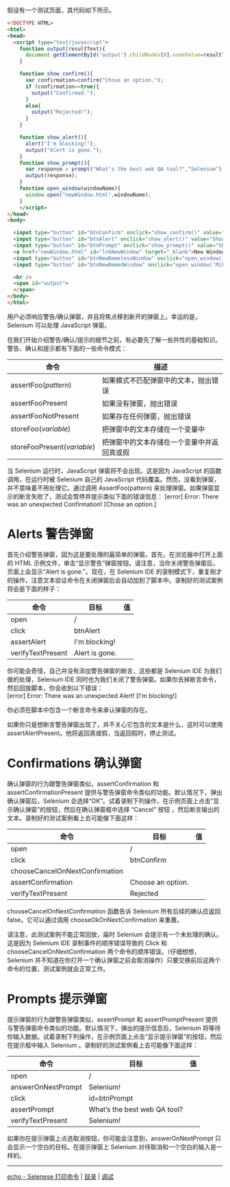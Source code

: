 假设有一个测试页面，其代码如下所示。

```html
<!DOCTYPE HTML>
<html>
<head>
  <script type="text/javascript">
    function output(resultText){
      document.getElementById('output').childNodes[0].nodeValue=resultText;
    }

    function show_confirm(){
      var confirmation=confirm("Chose an option.");
      if (confirmation==true){
        output("Confirmed.");
      }
      else{
        output("Rejected!");
      }
    }

    function show_alert(){
      alert("I'm blocking!");
      output("Alert is gone.");
    }
    function show_prompt(){
      var response = prompt("What's the best web QA tool?","Selenium");
      output(response);
    }
    function open_window(windowName){
      window.open("newWindow.html",windowName);
    }
    </script>
</head>
<body>

  <input type="button" id="btnConfirm" onclick="show_confirm()" value="Show confirm box" />
  <input type="button" id="btnAlert" onclick="show_alert()" value="Show alert" />
  <input type="button" id="btnPrompt" onclick="show_prompt()" value="Show prompt" />
  <a href="newWindow.html" id="lnkNewWindow" target="_blank">New Window Link</a>
  <input type="button" id="btnNewNamelessWindow" onclick="open_window()" value="Open Nameless Window" />
  <input type="button" id="btnNewNamedWindow" onclick="open_window('Mike')" value="Open Named Window" />

  <br />
  <span id="output">
  </span>
</body>
</html>
```

用户必须响应警告/确认弹窗，并且将焦点移到新开的弹窗上。幸运的是，Selenium 可以处理 JavaScript 弹窗。

在我们开始介绍警告/确认/提示的细节之前，有必要先了解一些共性的基础知识。警告、确认和提示都有下面的一些命令模式：

|  命令   |    描述          |
| ---- | -------- |
| assertFoo(_pattern_)  | 如果模式不匹配弹窗中的文本，抛出错误        |
| assertFooPresent      | 如果没有弹窗，抛出错误                                   |
| assertFooNotPresent   | 如果存在任何弹窗，抛出错误                            |
| storeFoo(_variable_)  | 把弹窗中的文本存储在一个变量中                     |
| storeFooPresent(_variable_) | 把弹窗中的文本存储在一个变量中并返回真或假 |

当 Selenium 运行时，JavaScript 弹窗将不会出现。这是因为 JavaScript 的函数调用，在运行时被 Selenium 自己的 JavaScript 代码覆盖。然而，没看到弹窗，并不意味着不用处理它。通过调用 AssertFoo(pattern) 来处理弹窗。如果弹窗显示的断言失败了，测试会暂停并提示类似下面的错误信息：
[error] Error: There was an unexpected Confirmation! [Chose an option.]


# Alerts 警告弹窗
首先介绍警告弹窗，因为这是要处理的最简单的弹窗。首先，在浏览器中打开上面的 HTML 示例文件，单击“显示警告”弹窗按钮。请注意，当你关闭警告弹窗后，页面上会显示“Alert is gone.”。现在，在 Selenium IDE 的录制模式下，重复刚才的操作，注意文本验证命令在关闭弹窗后会自动加到了脚本中。录制好的测试案例将会是下面的样子：

|  命令  |     目标  |   值      |    
| ------------- | ------------------------------------------- | ------------ |
|   open        |    /    |            |     
|  click        |    btnAlert          |              |     
|  assertAlert  |    I'm blocking!     |              |
|  verifyTextPresent  |    Alert is gone.                |              |

你可能会奇怪，自己并没有添加警告弹窗的断言，这些都是 Selenium IDE 为我们做的处理，Selenium IDE 同时也为我们关闭了警告弹窗。如果你去掉断言命令，然后回放脚本，你会收到以下错误：   
[error] Error: There was an unexpected Alert! [I'm blocking!]

你必须在脚本中包含一个断言命令来承认弹窗的存在。

如果你只是想断言警告弹窗出现了，并不关心它包含的文本是什么，这时可以使用 assertAlertPresent。他将返回真或假，当返回假时，停止测试。

# Confirmations 确认弹窗

确认弹窗的行为跟警告弹窗类似，assertConfirmation 和 assertConfirmationPresent 提供与警告弹窗命令类似的功能。默认情况下，弹出确认弹窗后，Selenium 会选择“OK”。试着录制下列操作，在示例页面上点击“显示确认弹窗”的按钮，然后在确认弹窗框中选择 “Cancel” 按钮 ，然后断言输出的文本。录制好的测试案例看上去可能像下面这样：

|  命令                       |                 目标                                                            |   值  |    
| ----------- | ---------------------------------------- | --- |
| open       | /  |  |        
| click | btnConfirm           |     |
| chooseCancelOnNextConfirmation |  |  |
| assertConfirmation | Choose an option.  |           |
| verifyTextPresent  | Rejected  |  |


chooseCancelOnNextConfirmation 函数告诉 Selenium 所有后续的确认应返回 false。它可以通过调用 chooseOkOnNextConfirmation 来重置。

请注意，此测试案例不能正常回放，届时 Selenium 会提示有一个未处理的确认。这是因为 Selenium IDE 录制事件的顺序错误导致的 Click 和 chooseCancelOnNextConfirmation 两个命令的顺序错误。（仔细想想，Selenium 并不知道在你打开一个确认弹窗之前会取消操作）只要交换前后这两个命令的位置，测试案例就会正常工作。

# Prompts 提示弹窗

提示弹窗的行为跟警告弹窗类似，assertPrompt 和 assertPromptPresent 提供与警告弹窗命令类似的功能。默认情况下，弹出的提示信息后，Selenium 将等待你输入数据。试着录制下列操作，在示例页面上点击“显示提示弹窗”的按钮，然后在提示框中输入 Selenium 。录制好的测试案例看上去可能像下面这样：

|  命令                       |                 目标                                                            |   值  |    
| ----------- | ---------------------------------------- | --- |
| open       | /  |  |     
| answerOnNextPrompt | Selenium!           |     |    
| click | id=btnPrompt           |     |
| assertPrompt | What’s the best web QA tool?           |     |
| verifyTextPresent | Selenium!           |     |

如果你在提示弹窗上点选取消按钮，你可能会注意到，answerOnNextPrompt 只会显示一个空白的目标。在提示弹窗上 Selenium 对待取消和一个空白的输入是一样的。

---
[echo - Selenese 打印命令](echo.md) | [目录](README.md) | [调试](Debugging.md)
